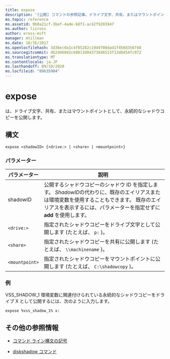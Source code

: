 ```yaml
---
title: expose
description: '[公開] コマンドの参照記事。ドライブ文字、共有、またはマウントポイントとして永続的なシャドウコピーを公開します。'
ms.topic: reference
ms.assetid: 9b0a21cf-3bef-4ade-b8f1-ac42f9203947
ms.author: lizross
author: eross-msft
manager: mtillman
ms.date: 10/16/2017
ms.openlocfilehash: 3d36ec0a1c4f85282c1949700dad1f4568356748
ms.sourcegitcommit: db2d46842c68813d043738d6523f13d8454fc972
ms.translationtype: MT
ms.contentlocale: ja-JP
ms.lasthandoff: 09/10/2020
ms.locfileid: "89635904"
---
```

# <a name="expose"></a>expose

は、ドライブ文字、共有、またはマウントポイントとして、永続的なシャドウコピーを公開します。

## <a name="syntax"></a>構文

```
expose <shadowID> {<drive:> | <share> | <mountpoint>}
```

### <a name="parameters"></a>パラメーター

| パラメーター | 説明 |
| --------- | ----------- |
| shadowID | 公開するシャドウコピーのシャドウ ID を指定します。 *ShadowID*の代わりに、既存のエイリアスまたは環境変数を使用することもできます。 既存のエイリアスを表示するには、パラメーターを指定せずに **add** を使用します。 |
| `<drive:>` | 指定されたシャドウコピーをドライブ文字として公開します (たとえば、 `p:` )。 |
| `<share>` | 指定されたシャドウコピーを共有に公開します (たとえば、 `\\machinename` )。   |
| `<mountpoint>` | 指定されたシャドウコピーをマウントポイントに公開します (たとえば、 `C:\shadowcopy` )。 |

### <a name="examples"></a>例

VSS_SHADOW_1 環境変数に関連付けられている永続的なシャドウコピーをドライブ X として公開するには、次のように入力します。

```
expose %vss_shadow_1% x:
```

## <a name="additional-references"></a>その他の参照情報

- [コマンド ライン構文の記号](command-line-syntax-key.md)

- [diskshadow コマンド](diskshadow.md)
